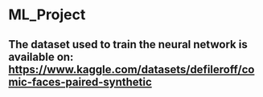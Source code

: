﻿# ML_Project
## The dataset used to train the neural network is available on: https://www.kaggle.com/datasets/defileroff/comic-faces-paired-synthetic
